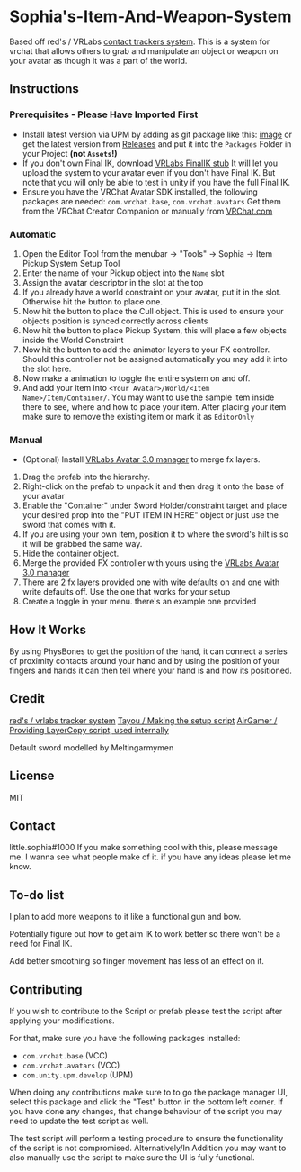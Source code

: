 # Sophia's-Item-And-Weapon-System
Based off red's / VRLabs [contact trackers system](https://github.com/VRLabs/Contact-Tracker). This is a system for vrchat that allows others to grab and manipulate an object or weapon on your avatar as though it was a part of the world.

## Instructions
### Prerequisites - Please Have Imported First

- Install latest version via UPM by adding as git package like this:
    [image](TODO)
    or get the latest version from [Releases](https://github.com/sophia1000/Sophias-item-and-weapon-pickup-systems-for-vrchat/releases) and put it into the `Packages` Folder in your Project **(not `Assets`!)**
- If you don't own Final IK, download [VRLabs FinalIK stub](https://github.com/VRLabs/Final-IK-Stub) It will let you upload the system to your avatar even if you don't have Final IK. But note that you will only be able to test in unity if you have the full Final IK.
- Ensure you have the VRChat Avatar SDK installed, the following packages are needed: `com.vrchat.base`, `com.vrchat.avatars`
    Get them from the VRChat Creator Companion or manually from [VRChat.com](https://vrchat.com/home/download)

### Automatic
1. Open the Editor Tool from the menubar -> "Tools" -> Sophia -> Item Pickup System Setup Tool
2. Enter the name of your Pickup object into the `Name` slot
3. Assign the avatar descriptor in the slot at the top
4. If you already have a world constraint on your avatar, put it in the slot. Otherwise hit the button to place one.
5. Now hit the button to place the Cull object. This is used to ensure your objects position is synced correctly across clients
6. Now hit the button to place Pickup System, this will place a few objects inside the World Constraint
7. Now hit the button to add the animator layers to your FX controller. Should this controller not be assigned automatically you may add it into the slot here.
8. Now make a animation to toggle the entire system on and off.
9. And add your item into `<Your Avatar>/World/<Item Name>/Item/Container/`. You may want to use the sample item inside there to see, where and how to place your item.
    After placing your item make sure to remove the existing item or mark it as `EditorOnly`

### Manual
- (Optional) Install [VRLabs Avatar 3.0 manager](https://github.com/VRLabs/Avatars-3.0-Manager) to merge fx layers.

 1. Drag the prefab into the hierarchy.
 2. Right-click on the prefab to unpack it and then drag it onto the base of your avatar
 3. Enable the "Container" under Sword Holder/constraint target and place your desired prop into the "PUT ITEM IN HERE" object or just use the sword that comes with it.
 4. If you are using your own item, position it to where the sword's hilt is so it will be grabbed the same way.
 5. Hide the container object.
 6. Merge the provided FX controller with yours using the [VRLabs Avatar 3.0 manager](https://github.com/VRLabs/Avatars-3.0-Manager)
 7. There are 2 fx layers provided one with wite defaults on and one with write defaults off. Use the one that works for your setup
 8. Create a toggle in your menu. there's an example one provided

## How It Works
By using PhysBones to get the position of the hand, it can connect a series of proximity contacts around your hand and by using the position of your fingers and hands it can then tell where your hand is and how its positioned.

## Credit
[red's / vrlabs tracker system](https://github.com/VRLabs/Contact-Tracker)
[Tayou / Making the setup script](https://github.com/TayouVR)
[AirGamer / Providing LayerCopy script, used internally](https://github.com/TheLastRar/AnimatorLayerCopy)

Default sword modelled by Meltingarmymen

## License
MIT

## Contact
little.sophia#1000
If you make something cool with this, please message me. I wanna see what people make of it. if you have any ideas please let me know.

## To-do list
I plan to add more weapons to it like a functional gun and bow.

Potentially figure out how to get aim IK to work better so there won't be a need for Final IK.

Add better smoothing so finger movement has less of an effect on it.

## Contributing
If you wish to contribute to the Script or prefab please test the script after applying your modifications.

For that, make sure you have the following packages installed:
- `com.vrchat.base` (VCC)
- `com.vrchat.avatars` (VCC)
- `com.unity.upm.develop` (UPM)

When doing any contributions make sure to to go the package manager UI, select this package and click the "Test" button in the bottom left corner.
If you have done any changes, that change behaviour of the script you may need to update the test script as well.

The test script will perform a testing procedure to ensure the functionality of the script is not compromised.
Alternatively/In Addition you may want to also manually use the script to make sure the UI is fully functional.